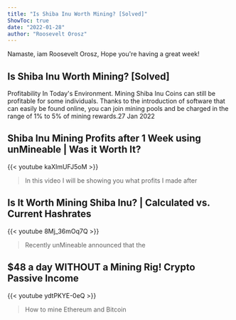 ```yaml
---
title: "Is Shiba Inu Worth Mining? [Solved]"
ShowToc: true 
date: "2022-01-28"
author: "Roosevelt Orosz" 
---
```


Namaste, iam Roosevelt Orosz, Hope you're having a great week!
## Is Shiba Inu Worth Mining? [Solved]
Profitability In Today's Environment. Mining Shiba Inu Coins can still be profitable for some individuals. Thanks to the introduction of software that can easily be found online, you can join mining pools and be charged in the range of 1% to 5% of mining rewards.27 Jan 2022

## Shiba Inu Mining Profits after 1 Week using unMineable | Was it Worth It?
{{< youtube kaXImUFJ5oM >}}
>In this video I will be showing you what profits I made after 

## Is It Worth Mining Shiba Inu? | Calculated vs. Current Hashrates
{{< youtube 8Mj_36mOq7Q >}}
>Recently unMineable announced that the 

## $48 a day WITHOUT a Mining Rig! Crypto Passive Income
{{< youtube ydtPKYE-0eQ >}}
>How to mine Ethereum and Bitcoin 

